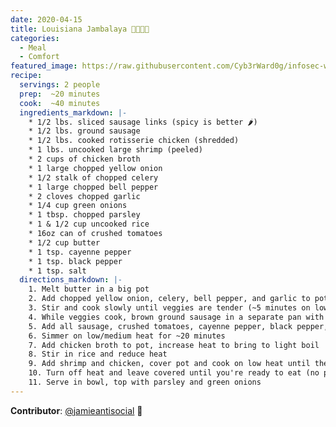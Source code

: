 ```yaml
---
date: 2020-04-15
title: Louisiana Jambalaya 🍚🦐🍖🍷
categories:
  - Meal
  - Comfort
featured_image: https://raw.githubusercontent.com/Cyb3rWard0g/infosec-well-done/master/docs/images/posts/jambalaya.jpg
recipe:
  servings: 2 people
  prep:  ~20 minutes
  cook:  ~40 minutes 
  ingredients_markdown: |-
    * 1/2 lbs. sliced sausage links (spicy is better 🌶)
    * 1/2 lbs. ground sausage
    * 1/2 lbs. cooked rotisserie chicken (shredded)
    * 1 lbs. uncooked large shrimp (peeled)
    * 2 cups of chicken broth
    * 1 large chopped yellow onion
    * 1/2 stalk of chopped celery
    * 1 large chopped bell pepper
    * 2 cloves chopped garlic
    * 1/4 cup green onions
    * 1 tbsp. chopped parsley
    * 1 & 1/2 cup uncooked rice
    * 16oz can of crushed tomatoes
    * 1/2 cup butter
    * 1 tsp. cayenne pepper
    * 1 tsp. black pepper
    * 1 tsp. salt
  directions_markdown: |-
    1. Melt butter in a big pot
    2. Add chopped yellow onion, celery, bell pepper, and garlic to pot
    3. Stir and cook slowly until veggies are tender (~5 minutes on low heat)
    4. While veggies cook, brown ground sausage in a separate pan with olive oil
    5. Add all sausage, crushed tomatoes, cayenne pepper, black pepper, and salt to pot and stir
    6. Simmer on low/medium heat for ~20 minutes
    7. Add chicken broth to pot, increase heat to bring to light boil
    8. Stir in rice and reduce heat
    9. Add shrimp and chicken, cover pot and cook on low heat until the broth is absorbed and the shrimp are pink (~20 minutes)
    10. Turn off heat and leave covered until you're ready to eat (no peeping!)	
    11. Serve in bowl, top with parsley and green onions
---
```


**Contributor**: [@jamieantisocial](https://twitter.com/jamieantisocial) 🤘